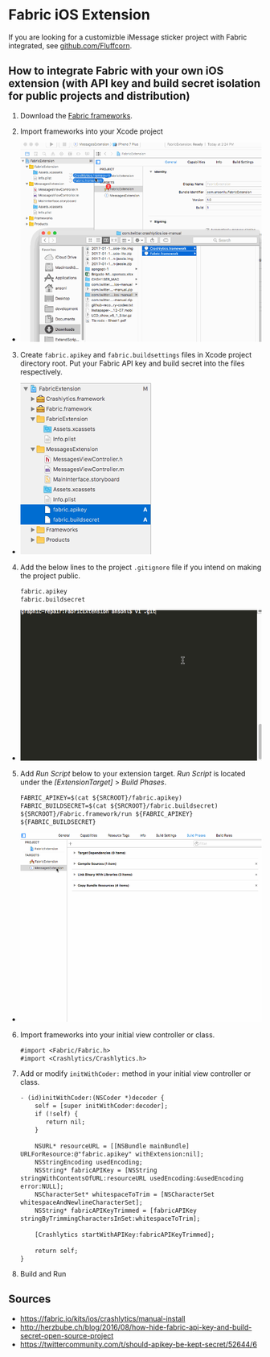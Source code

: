 **Fabric iOS Extension**
===================

If you are looking for a customizble iMessage sticker project with Fabric integrated, see [github.com/Fluffcorn](https://github.com/Fluffcorn/ios-sticker-packs-app).

How to integrate Fabric with your own iOS extension (with API key and build secret isolation for public projects and distribution)
-------------

1. Download the [Fabric frameworks](https://fabric.io/kits/ios/crashlytics/manual-install).

2. Import frameworks into your Xcode project

  - ![Import frameworks to Xcode project](https://raw.githubusercontent.com/ansonl/fabric-ios-extension/master/assets/import-frameworks.gif)

3. Create `fabric.apikey` and `fabric.buildsettings` files in Xcode project directory root. Put your Fabric API key and build secret into the files respectively.
  - ![Create files](https://raw.githubusercontent.com/ansonl/fabric-ios-extension/master/assets/create-files.png)

4. Add the below lines to the project `.gitignore` file if you intend on making the project public. 

    ```
    fabric.apikey
    fabric.buildsecret
    ```

  - ![Add files to .gitignore](https://raw.githubusercontent.com/ansonl/fabric-ios-extension/master/assets/add-files-to-gitignore.gif)

5. Add *Run Script* below to your extension target. *Run Script* is located under the *[ExtensionTarget]* > *Build Phases*. 

    ```
    FABRIC_APIKEY=$(cat ${SRCROOT}/fabric.apikey)
    FABRIC_BUILDSECRET=$(cat ${SRCROOT}/fabric.buildsecret)
    ${SRCROOT}/Fabric.framework/run ${FABRIC_APIKEY} ${FABRIC_BUILDSECRET}
    ```

- ![Add run script](https://github.com/ansonl/fabric-ios-extension/blob/master/assets/add-run-script.gif)

6. Import frameworks into your initial view controller or class.

    ```
    #import <Fabric/Fabric.h>
    #import <Crashlytics/Crashlytics.h>
    ```

7. Add or modify `initWithCoder:` method in your initial view controller or class.

    ```
    - (id)initWithCoder:(NSCoder *)decoder {
        self = [super initWithCoder:decoder];
        if (!self) {
           return nil;
        }
    
        NSURL* resourceURL = [[NSBundle mainBundle] URLForResource:@"fabric.apikey" withExtension:nil];
        NSStringEncoding usedEncoding;
        NSString* fabricAPIKey = [NSString stringWithContentsOfURL:resourceURL usedEncoding:&usedEncoding error:NULL];
        NSCharacterSet* whitespaceToTrim = [NSCharacterSet whitespaceAndNewlineCharacterSet];
        NSString* fabricAPIKeyTrimmed = [fabricAPIKey stringByTrimmingCharactersInSet:whitespaceToTrim];
    
        [Crashlytics startWithAPIKey:fabricAPIKeyTrimmed];
    
        return self;
    }
    ```

8. Build and Run

Sources
-------------
- https://fabric.io/kits/ios/crashlytics/manual-install
- http://herzbube.ch/blog/2016/08/how-hide-fabric-api-key-and-build-secret-open-source-project
- https://twittercommunity.com/t/should-apikey-be-kept-secret/52644/6